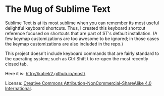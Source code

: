 # The Mug of Sublime Text

Sublime Text is at its most sublime when you can remember its most useful delightful keyboard shortcuts. Thus, I created this keyboard shortcut reference focused on shortcuts that are part of ST's default installation. (A few keymap customizations are too awesome to be ignored; in those cases the keymap customizations are also included in the repo.)

This project doesn't include keyboard commands that are fairly standard to the operating system; such as Ctrl Shift t to re-open the most recently closed tab. 

Here it is: http://katiek2.github.io/most/

License: [Creative Commons Attribution-NonCommercial-ShareAlike 4.0 International](LICENSE.html).
